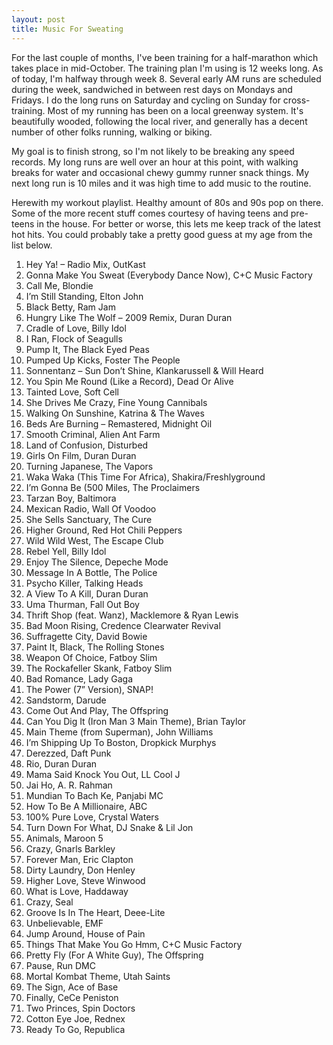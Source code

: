 ```yaml
---
layout: post
title: Music For Sweating
---
```

For the last couple of months, I've been training for a half-marathon which takes place in mid-October. The training plan I'm using is 12 weeks long. As of today, I'm halfway through week 8. Several early AM runs are scheduled during the week, sandwiched in between rest days on Mondays and Fridays. I do the long runs on Saturday and cycling on Sunday for cross-training. Most of my running has been on a local greenway system. It's beautifully wooded, following the local river, and generally has a decent number of other folks running, walking or biking.

My goal is to finish strong, so I'm not likely to be breaking any speed records. My long runs are well over an hour at this point, with walking breaks for water and occasional chewy gummy runner snack things. My next long run is 10 miles and it was high time to add music to the routine.

Herewith my workout playlist. Healthy amount of 80s and 90s pop on there. Some of the more recent stuff comes courtesy of having teens and pre-teens in the house. For better or worse, this lets me keep track of the latest hot hits. You could probably take a pretty good guess at my age from the list below.

1. Hey Ya! – Radio Mix, OutKast
  2. Gonna Make You Sweat (Everybody Dance Now), C+C Music Factory
  3. Call Me, Blondie
  4. I’m Still Standing, Elton John
  5. Black Betty, Ram Jam
  6. Hungry Like The Wolf – 2009 Remix, Duran Duran
  7. Cradle of Love, Billy Idol
  8. I Ran, Flock of Seagulls
  9. Pump It, The Black Eyed Peas
 10. Pumped Up Kicks, Foster The People
 11. Sonnentanz – Sun Don’t Shine, Klankarussell & Will Heard
 12. You Spin Me Round (Like a Record), Dead Or Alive
 13. Tainted Love, Soft Cell
 14. She Drives Me Crazy, Fine Young Cannibals
 15. Walking On Sunshine, Katrina & The Waves
 16. Beds Are Burning – Remastered, Midnight Oil
 17. Smooth Criminal, Alien Ant Farm
 18. Land of Confusion, Disturbed
 19. Girls On Film, Duran Duran
 20. Turning Japanese, The Vapors
 21. Waka Waka (This Time For Africa), Shakira/Freshlyground
 22. I’m Gonna Be (500 Miles, The Proclaimers
 23. Tarzan Boy, Baltimora
 24. Mexican Radio, Wall Of Voodoo
 25. She Sells Sanctuary, The Cure
 26. Higher Ground, Red Hot Chili Peppers
 27. Wild Wild West, The Escape Club
 28. Rebel Yell, Billy Idol
 29. Enjoy The Silence, Depeche Mode
 30. Message In A Bottle, The Police
 31. Psycho Killer, Talking Heads
 32. A View To A Kill, Duran Duran
 33. Uma Thurman, Fall Out Boy
 34. Thrift Shop (feat. Wanz), Macklemore & Ryan Lewis
 35. Bad Moon Rising, Credence Clearwater Revival
 36. Suffragette City, David Bowie
 37. Paint It, Black, The Rolling Stones
   38. Weapon Of Choice, Fatboy Slim
   39. The Rockafeller Skank, Fatboy Slim
   40. Bad Romance, Lady Gaga
   41. The Power (7” Version), SNAP!
   42. Sandstorm, Darude
   43. Come Out And Play, The Offspring
   44. Can You Dig It (Iron Man 3 Main Theme), Brian Taylor
   45. Main Theme (from Superman), John Williams
   46. I’m Shipping Up To Boston, Dropkick Murphys
   47. Derezzed, Daft Punk
   48. Rio, Duran Duran
   49. Mama Said Knock You Out, LL Cool J
   50. Jai Ho, A. R. Rahman
   51. Mundian To Bach Ke, Panjabi MC
   52. How To Be A Millionaire, ABC
   53. 100% Pure Love, Crystal Waters
   54. Turn Down For What, DJ Snake & Lil Jon
   55. Animals, Maroon 5
   56. Crazy, Gnarls Barkley
   57. Forever Man, Eric Clapton
   58. Dirty Laundry, Don Henley
   59. Higher Love, Steve Winwood
   60. What is Love, Haddaway
   61. Crazy, Seal
   62. Groove Is In The Heart, Deee-Lite
   63. Unbelievable, EMF
   64. Jump Around, House of Pain
   65. Things That Make You Go Hmm, C+C Music Factory
   66. Pretty Fly (For A White Guy), The Offspring
   67. Pause, Run DMC
   68. Mortal Kombat Theme, Utah Saints
   69. The Sign, Ace of Base
   70. Finally, CeCe Peniston
   71. Two Princes, Spin Doctors
   72. Cotton Eye Joe, Rednex
   73. Ready To Go, Republica
